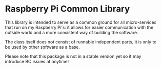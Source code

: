 Raspberry Pi Common Library
=================

This library is intended to serve as a common ground for all micro-services that run on my Raspberry Pi's: it allows for
easier communication with the outside world and a more consistent way of building the software.

The class itself does not consist of runnable independent parts, it is only to be used by other software as a base.

Please note that this package is not in a stable version yet so it may introduce BC issues at anytime!
